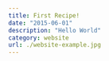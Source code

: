 ```yaml
---
title: First Recipe!
date: "2015-06-01"
description: "Hello World"
category: website
url: ./website-example.jpg
---
```

